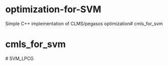 optimization-for-SVM
================

Simple C++ implementation of CLMS/pegasos optimization# cmls_for_svm
# cmls_for_svm
#   S V M _ L P C G  
 